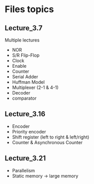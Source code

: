 # Files topics

## Lecture_3.7

Multiple lectures

 - NOR
 - S/R Flip-Flop
 - Clock
 - Enable
 - Counter
 - Serial Adder
 - Huffman Model
 - Multiplexer (2-1 & 4-1)
 - Decoder
 - comparator

## Lecture_3.16

 - Encoder
 - Priority encoder
 - Shift register (left to right & left/right)
 - Counter & Asynchronous Counter
 
## Lecture_3.21

 - Parallelism
 - Static memory -> large memory
